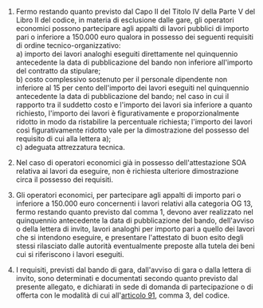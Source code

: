 1. Fermo restando quanto previsto dal Capo II del Titolo IV della Parte V del Libro II del codice, in materia di esclusione dalle gare, gli operatori economici possono partecipare agli appalti di lavori pubblici di importo pari o inferiore a 150.000 euro qualora in possesso dei seguenti requisiti di ordine tecnico-organizzativo:<br>a) importo dei lavori analoghi eseguiti direttamente nel quinquennio antecedente la data di pubblicazione del bando non inferiore all'importo del contratto da stipulare;<br>b) costo complessivo sostenuto per il personale dipendente non inferiore al 15 per cento dell'importo dei lavori eseguiti nel quinquennio antecedente la data di pubblicazione del bando; nel caso in cui il rapporto tra il suddetto costo e l'importo dei lavori sia inferiore a quanto richiesto, l'importo dei lavori è figurativamente e proporzionalmente ridotto in modo da ristabilire la percentuale richiesta; l'importo dei lavori così figurativamente ridotto vale per la dimostrazione del possesso del requisito di cui alla lettera a);<br>c) adeguata attrezzatura tecnica.

2. Nel caso di operatori economici già in possesso dell'attestazione SOA relativa ai lavori da eseguire, non è richiesta ulteriore dimostrazione circa il possesso dei requisiti.

3. Gli operatori economici, per partecipare agli appalti di importo pari o inferiore a 150.000 euro concernenti i lavori relativi alla categoria OG 13, fermo restando quanto previsto dal comma 1, devono aver realizzato nel quinquennio antecedente la data di pubblicazione del bando, dell'avviso o della lettera di invito, lavori analoghi per importo pari a quello dei lavori che si intendono eseguire, e presentare l'attestato di buon esito degli stessi rilasciato dalle autorità eventualmente preposte alla tutela dei beni cui si riferiscono i lavori eseguiti.

4. I requisiti, previsti dal bando di gara, dall'avviso di gara o dalla lettera di invito, sono determinati e documentati secondo quanto previsto dal presente allegato, e dichiarati in sede di domanda di partecipazione o di offerta con le modalità di cui all'[articolo 91](/articolo-91/1), comma 3, del codice.